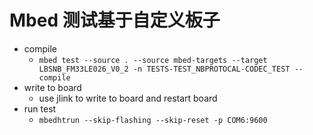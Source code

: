 # Mbed 测试基于自定义板子

- compile
  -  `mbed test --source . --source mbed-targets --target LBSNB_FM33LE026_V0_2 -n TESTS-TEST_NBPROTOCAL-CODEC_TEST --compile`
- write to board
  - use jlink to write to board and restart board
- run test
  - `mbedhtrun --skip-flashing --skip-reset -p COM6:9600`